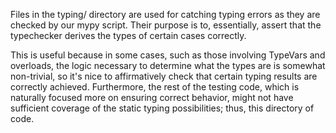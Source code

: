 Files in the typing/ directory are used for catching typing errors as they are checked by our mypy script. Their purpose is to, essentially, assert that the typechecker derives the types of certain cases correctly.

This is useful because in some cases, such as those involving TypeVars and overloads, the logic necessary to determine what the types are is somewhat non-trivial, so it's nice to affirmatively check that certain typing results are correctly achieved. Furthermore, the rest of the testing code, which is naturally focused more on ensuring correct behavior, might not have sufficient coverage of the static typing possibilities; thus, this directory of code.
